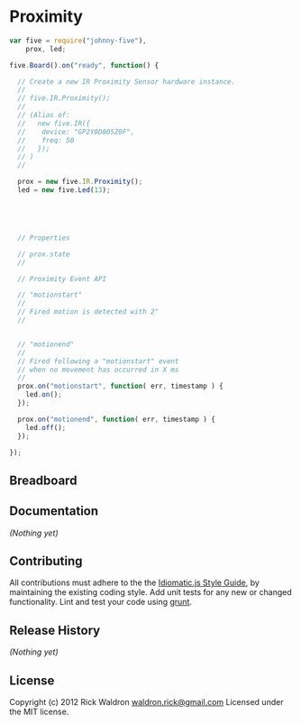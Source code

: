 # Proximity

```javascript
var five = require("johnny-five"),
    prox, led;

five.Board().on("ready", function() {

  // Create a new IR Proximity Sensor hardware instance.
  //
  // five.IR.Proximity();
  //
  // (Alias of:
  //   new five.IR({
  //    device: "GP2Y0D805Z0F",
  //    freq: 50
  //   });
  // )
  //

  prox = new five.IR.Proximity();
  led = new five.Led(13);





  // Properties

  // prox.state
  //

  // Proximity Event API

  // "motionstart"
  //
  // Fired motion is detected with 2"
  //


  // "motionend"
  //
  // Fired following a "motionstart" event
  // when no movement has occurred in X ms
  //
  prox.on("motionstart", function( err, timestamp ) {
    led.on();
  });

  prox.on("motionend", function( err, timestamp ) {
    led.off();
  });

});

```

## Breadboard




## Documentation

_(Nothing yet)_









## Contributing
All contributions must adhere to the the [Idiomatic.js Style Guide](https://github.com/rwldrn/idiomatic.js),
by maintaining the existing coding style. Add unit tests for any new or changed functionality. Lint and test your code using [grunt](https://github.com/cowboy/grunt).

## Release History
_(Nothing yet)_

## License
Copyright (c) 2012 Rick Waldron <waldron.rick@gmail.com>
Licensed under the MIT license.
